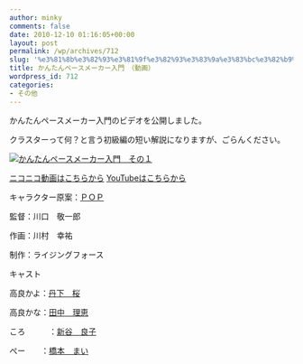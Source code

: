```yaml
---
author: minky
comments: false
date: 2010-12-10 01:16:05+00:00
layout: post
permalink: /wp/archives/712
slug: '%e3%81%8b%e3%82%93%e3%81%9f%e3%82%93%e3%83%9a%e3%83%bc%e3%82%b9%e3%83%a1%e3%83%bc%e3%82%ab%e3%83%bc%e5%85%a5%e9%96%80'
title: かんたんペースメーカー入門　（動画）
wordpress_id: 712
categories:
- その他
---
```


かんたんペースメーカー入門のビデオを公開しました。





クラスターって何？と言う初級編の短い解説になりますが、ごらんください。





  






[![かんたんペースメーカー入門　その１](/assets/images/wp-content/pacemaker2.jpg)](http://www.nicovideo.jp/watch/sm12966565)





  






[ニコニコ動画はこちらから](http://www.nicovideo.jp/watch/sm12966565) [YouTubeはこちらから](http://www.youtube.com/watch?v=c77UjIQImxQ)





  






キャラクター原案：[ＰＯＰ](http://www.ne.jp/asahi/magneticwave/popcan/)





監督：川口　敬一郎





作画：川村　幸祐





制作：ライジングフォース





  






キャスト





高良かよ：[丹下　桜](http://www.sakura-alamode.com/)





高良かな：[田中　理恵](http://ameblo.jp/rie-tanaka/)





ころ　　　：[新谷　良子](http://www.shintaniryoko.com/)





ぺー　　：[橋本　まい](http://blog.goo.ne.jp/hashimoto0103/)
